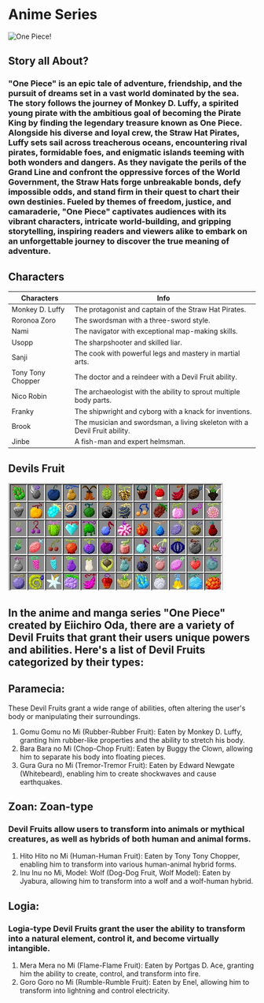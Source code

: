 # Anime Series

![One Piece!](Image.jpg.jpg)

## Story all About?
### "One Piece" is an epic tale of adventure, friendship, and the pursuit of dreams set in a vast world dominated by the sea. The story follows the journey of Monkey D. Luffy, a spirited young pirate with the ambitious goal of becoming the Pirate King by finding the legendary treasure known as One Piece. Alongside his diverse and loyal crew, the Straw Hat Pirates, Luffy sets sail across treacherous oceans, encountering rival pirates, formidable foes, and enigmatic islands teeming with both wonders and dangers. As they navigate the perils of the Grand Line and confront the oppressive forces of the World Government, the Straw Hats forge unbreakable bonds, defy impossible odds, and stand firm in their quest to chart their own destinies. Fueled by themes of freedom, justice, and camaraderie, "One Piece" captivates audiences with its vibrant characters, intricate world-building, and gripping storytelling, inspiring readers and viewers alike to embark on an unforgettable journey to discover the true meaning of adventure.

## Characters 
| Characters | Info |
|------------|------|
|Monkey D. Luffy| The protagonist and captain of the Straw Hat Pirates.|
|Roronoa Zoro | The swordsman with a three-sword style.|
|Nami| The navigator with exceptional map-making skills.|
|Usopp| The sharpshooter and skilled liar.|
|Sanji|The cook with powerful legs and mastery in martial arts.|
|Tony Tony Chopper| The doctor and a reindeer with a Devil Fruit ability.|
|Nico Robin| The archaeologist with the ability to sprout multiple body parts.|
|Franky| The shipwright and cyborg with a knack for inventions.|
|Brook| The musician and swordsman, a living skeleton with a Devil Fruit ability.|
|Jinbe| A fish-man and expert helmsman.|


## Devils Fruit

![One Piece!](Image1.jpg.png)

## In the anime and manga series "One Piece" created by Eiichiro Oda, there are a variety of Devil Fruits that grant their users unique powers and abilities. Here's a list of Devil Fruits categorized by their types:

## Paramecia: 
These Devil Fruits grant a wide range of abilities, often altering the user's body or manipulating their surroundings.
1. Gomu Gomu no Mi (Rubber-Rubber Fruit): Eaten by Monkey D. Luffy, granting him rubber-like properties and the ability to stretch his body.
2. Bara Bara no Mi (Chop-Chop Fruit): Eaten by Buggy the Clown, allowing him to separate his body into floating pieces.
3. Gura Gura no Mi (Tremor-Tremor Fruit): Eaten by Edward Newgate (Whitebeard), enabling him to create shockwaves and cause earthquakes.

## Zoan: Zoan-type 
### Devil Fruits allow users to transform into animals or mythical creatures, as well as hybrids of both human and animal forms.
1. Hito Hito no Mi (Human-Human Fruit): Eaten by Tony Tony Chopper, enabling him to transform into various human-animal hybrid forms.
2. Inu Inu no Mi, Model: Wolf (Dog-Dog Fruit, Wolf Model): Eaten by Jyabura, allowing him to transform into a wolf and a wolf-human hybrid.

## Logia: 
### Logia-type Devil Fruits grant the user the ability to transform into a natural element, control it, and become virtually intangible.
1. Mera Mera no Mi (Flame-Flame Fruit): Eaten by Portgas D. Ace, granting him the ability to create, control, and transform into fire.
2.  Goro Goro no Mi (Rumble-Rumble Fruit): Eaten by Enel, allowing him to transform into lightning and control electricity.














